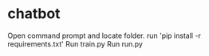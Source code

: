 # chatbot


Open command prompt and locate folder. run 'pip install -r requirements.txt'
Run train.py
Run run.py
